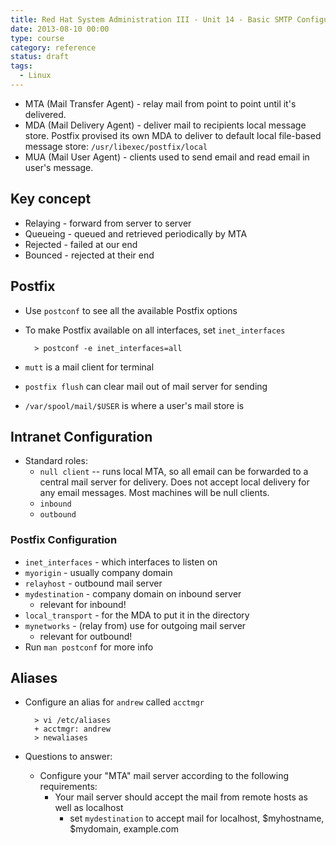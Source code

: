 ```yaml
---
title: Red Hat System Administration III - Unit 14 - Basic SMTP Configuration
date: 2013-08-10 00:00
type: course
category: reference
status: draft
tags:
  - Linux
---
```


* MTA (Mail Transfer Agent) - relay mail from point to point until it's delivered.
* MDA (Mail Delivery Agent) - deliver mail to recipients local message store. Postfix provised its own MDA to deliver to default local file-based message store: `/usr/libexec/postfix/local`
* MUA (Mail User Agent) - clients used to send email and read email in user's message.

## Key concept

* Relaying - forward from server to server
* Queueing - queued and retrieved periodically by MTA
* Rejected - failed at our end
* Bounced - rejected at their end

## Postfix

* Use `postconf` to see all the available Postfix options
* To make Postfix available on all interfaces, set `inet_interfaces`

        > postconf -e inet_interfaces=all

* `mutt` is a mail client for terminal
* `postfix flush` can clear mail out of mail server for sending
* `/var/spool/mail/$USER` is where a user's mail store is

## Intranet Configuration

* Standard roles:
    * ```null client``` -- runs local MTA, so all email can be forwarded to a central mail server for delivery. Does not accept local delivery for any email messages. Most machines will be null clients.
    * ```inbound```
    * ```outbound```

### Postfix Configuration

* ```inet_interfaces``` - which interfaces to listen on
* ```myorigin``` - usually company domain
* ```relayhost``` - outbound mail server
* ```mydestination``` - company domain on inbound server
    * relevant for inbound!
* ```local_transport``` - for the MDA to put it in the directory
* ```mynetworks``` - (relay from) use for outgoing mail server
    * relevant for outbound!
* Run ```man postconf``` for more info

## Aliases

* Configure an alias for ```andrew``` called ```acctmgr```

        > vi /etc/aliases
        + acctmgr: andrew
        > newaliases

* Questions to answer:
    * Configure your "MTA" mail server according to the following requirements:
        * Your mail server should accept the mail from remote hosts as well as localhost
            * set ```mydestination``` to accept mail for localhost, $myhostname, $mydomain, example.com
